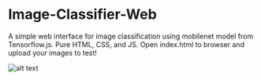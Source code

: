 # Image-Classifier-Web
A simple web interface for image classification using mobilenet model from Tensorflow.js.
Pure HTML, CSS, and JS.
Open index.html to browser and upload your images to test!

![alt text](https://github.com/wongsenoch/Image-Classifier-Web/blob/master/illustration.png)

